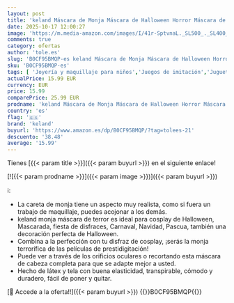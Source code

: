 ```yaml
---
layout: post
title: 'keland Máscara de Monja Máscara de Halloween Horror Máscara de Látex para Cosplay  Estilo-B '
date: 2025-10-17 12:00:27
image: 'https://m.media-amazon.com/images/I/41r-SptvnaL._SL500_._SL400_.jpg'
comments: true
category: ofertas
author: 'tole.es'
slug: 'B0CF95BMQP-es keland Máscara de Monja Máscara de Halloween Horror...'
sku: 'B0CF95BMQP-es'
tags: [ 'Joyería y maquillaje para niños','Juegos de imitación','Juguetes','Juguetes y juegos','Máscaras para adultos','halloween','keland','🇪🇸', ]
actualPrice: 15.99 EUR
currency: EUR
price: 15.99
comparePrice: 25.99 EUR
prodname: 'keland Máscara de Monja Máscara de Halloween Horror Máscara de Látex para Cosplay  Estilo-B '
country: 'es'
flag: '🇪🇸'
brand: 'keland'
buyurl: 'https://www.amazon.es/dp/B0CF95BMQP/?tag=tolees-21'
descuento: '38.48'
average: '15.99'
---
```


Tienes [{{< param title >}}]({{< param buyurl >}}) en el siguiente enlace!

[![{{< param prodname >}}]({{< param image >}})]({{< param buyurl >}})

ℹ️:

- La careta de monja tiene un aspecto muy realista, como si fuera un trabajo de maquillaje, puedes acojonar a los demás.
- keland monja máscara de terror es ideal para cosplay de Halloween, Mascarada, fiesta de disfraces, Carnaval, Navidad, Pascua, también una decoración perfecta de Halloween.
- Combina a la perfección con tu disfraz de cosplay, ¡serás la monja terrorífica de las películas de prestidigitación!
- Puede ver a través de los orificios oculares o recortando esta máscara de cabeza completa para que se adapte mejor a usted.
- Hecho de látex y tela con buena elasticidad, transpirable, cómodo y duradero, fácil de poner y quitar.

[🛒 Accede a la oferta!!]({{< param buyurl >}})
{{<world>}}B0CF95BMQP{{</world>}}
